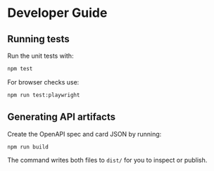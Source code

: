 # Developer Guide

## Running tests

Run the unit tests with:

```bash
npm test
```

For browser checks use:

```bash
npm run test:playwright
```

## Generating API artifacts

Create the OpenAPI spec and card JSON by running:

```bash
npm run build
```

The command writes both files to `dist/` for you to inspect or publish.
